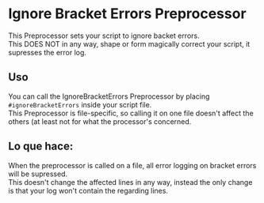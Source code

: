# Ignore Bracket Errors Preprocessor

This Preprocessor sets your script to ignore backet errors.  
This DOES NOT in any way, shape or form magically correct your script, it supresses the error log.

## Uso

You can call the IgnoreBracketErrors Preprocessor by placing `#ignoreBracketErrors` inside your script file.  
This Preprocessor is file-specific, so calling it on one file doesn't affect the others (at least not for what the processor's concerned.

## Lo que hace:

When the preprocessor is called on a file, all error logging on bracket errors will be supressed.  
This doesn't change the affected lines in any way, instead the only change is that your log won't contain the regarding lines.
